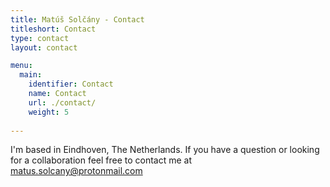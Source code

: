 ```yaml
---
title: Matúš Solčány - Contact
titleshort: Contact
type: contact
layout: contact

menu:
  main:
    identifier: Contact
    name: Contact
    url: ./contact/
    weight: 5
    
---
```


<main aria-role="main role="main" class="w-100 ph2 ph3-l border-box">
<p class="gangster-regular w-100">I'm based in Eindhoven, The Netherlands. If you have a question or looking for a collaboration feel free to contact me at <a class="dib" href="&#109;&#097;&#105;&#108;&#116;&#111;:&#109;&#097;&#116;&#117;&#115;&#046;&#115;&#111;&#108;&#099;&#097;&#110;&#121;&#064;&#112;&#114;&#111;&#116;&#111;&#110;&#109;&#097;&#105;&#108;&#046;&#099;&#111;&#109;">&#109;&#097;&#116;&#117;&#115;&#046;&#115;&#111;&#108;&#099;&#097;&#110;&#121;&#064;&#112;&#114;&#111;&#116;&#111;&#110;&#109;&#097;&#105;&#108;&#046;&#099;&#111;&#109;</a></p>


</main>
 
